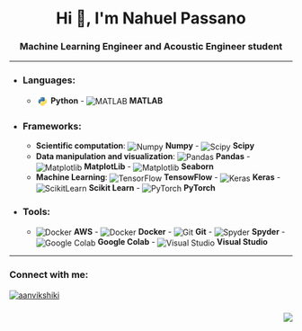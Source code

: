 <h1 align="center">Hi 👋, I'm Nahuel Passano</h1>
<h3 align="center">Machine Learning Engineer and Acoustic Engineer student
</h3>

---

- <h3 align="left"> Languages:</h3> 

  - <img align="center" alt="Python" width="22px" src="https://raw.githubusercontent.com/github/explore/80688e429a7d4ef2fca1e82350fe8e3517d3494d/topics/python/python.png" />  **Python** - <img align="center" alt="MATLAB" width="22px" src="https://upload.wikimedia.org/wikipedia/commons/2/21/Matlab_Logo.png" />  **MATLAB** 
- <h3 align="left"> Frameworks:</h3> 

  - **Scientific computation**: <img align="center" alt="Numpy" width="22px" src="https://cdn.worldvectorlogo.com/logos/numpy.svg" />  **Numpy** - <img align="center" alt="Scipy" width="22px" src="https://upload.wikimedia.org/wikipedia/commons/b/b2/SCIPY_2.svg" />  **Scipy**  
  - **Data manipulation and visualization**: <img align="center" alt="Pandas" width="22px" src="https://upload.wikimedia.org/wikipedia/commons/2/22/Pandas_mark.svg" />  **Pandas**   -   <img align="center" alt="Matplotlib" width="22px" src="https://upload.wikimedia.org/wikipedia/commons/8/84/Matplotlib_icon.svg" />  **MatplotLib** -  <img align="center" alt="Matplotlib" width="22px" src="https://user-images.githubusercontent.com/315810/92161415-9e357100-edfe-11ea-917d-f9e33fd60741.png" />  **Seaborn**
  - **Machine Learning**: <img align="center" alt="TensorFlow" width="22px" src="https://upload.wikimedia.org/wikipedia/commons/2/2d/Tensorflow_logo.svg" />  **TensowFlow** - <img align="center" alt="Keras" width="22px" src="https://upload.wikimedia.org/wikipedia/commons/a/ae/Keras_logo.svg" />  **Keras** - <img align="center" alt="ScikitLearn" width="22px" src="https://upload.wikimedia.org/wikipedia/commons/0/05/Scikit_learn_logo_small.svg" />  **Scikit Learn** - <img align="center" alt="PyTorch" width="22px" src="https://upload.wikimedia.org/wikipedia/commons/1/10/PyTorch_logo_icon.svg" />  **PyTorch** 
- <h3 align="left"> Tools:</h3> 

  - <img align="center" alt="Docker" width="22px" src="https://portal-api.handytec.mobi/api/v2/storage/show/marketing/vEApJOCPVlUa4XS6Ke8yYsW2aELmNziq.png"/>  **AWS** - <img align="center" alt="Docker" width="22px" src="https://cdn-icons-png.flaticon.com/512/919/919853.png"/>  **Docker** - <img align="center" alt="Git" width="22px" src="https://academy.aviada.mx/wp-content/uploads/sites/6/2020/10/git-icon.png" /> **Git** - <img align="center" alt="Spyder" width="22px" src="https://spyder-ide.github.io/lektor-icon/static/images/spyder-logo.svg"/>  **Spyder** - <img align="center" alt="Google Colab" width="22px" src="https://avatars.githubusercontent.com/u/38081706?v=4" /> **Google Colab**  - <img align="center" alt="Visual Studio" width="22px" src="https://upload.wikimedia.org/wikipedia/commons/9/9a/Visual_Studio_Code_1.35_icon.svg"/>  **Visual Studio** 


---

<h3 align="left">Connect with me:</h3>
<p align="left">
<a href="https://linkedin.com/in/nahuelpassano" target="blank"><img align="center" src="https://raw.githubusercontent.com/rahuldkjain/github-profile-readme-generator/master/src/images/icons/Social/linked-in-alt.svg" alt="aanvikshiki" height="30" width="40" /></a>

<h3 align="right"> 
  
  ![](https://komarev.com/ghpvc/?username=nahue-passano)  </h3>


